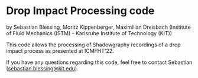 # Drop Impact Processing code
by Sebastian Blessing, Moritz Kippenberger, Maximilian Dreisbach
(Institute of Fluid Mechanics (ISTM) - Karlsruhe Institute of Technology (KIT))

This code allows the processing of Shadowgraphy recordings of a drop impact process as presented at ICMFHT'22.

If you have any questions regarding this code, feel free to contact Sebastian (sebastian.blessing@kit.edu).